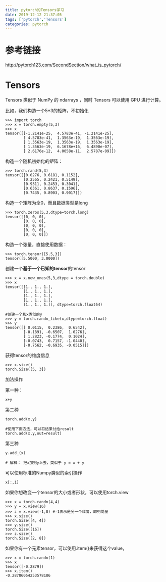 ```yaml
---
title: pytorch的Tensors学习
date: 2019-12-12 21:37:05
tags: ['pytorch','Tensors']
categories: pytorch
---
```



# 参考链接
http://pytorch123.com/SecondSection/what_is_pytorch/


# Tensors
Tensors 类似于 NumPy 的 ndarrays ，同时 Tensors 可以使用 GPU 进行计算。

比如，我们构造一个5*3的矩阵，不初始化

```
>>> import torch
>>> x = torch.empty(5,3)
>>> x
tensor([[-1.2141e-25,  4.5783e-41, -1.2141e-25],
        [ 4.5783e-41,  1.3563e-19,  1.3563e-19],
        [ 1.3563e-19,  1.3563e-19,  1.3563e-19],
        [ 1.3563e-19,  6.1678e+16,  6.4890e-07],
        [ 2.6176e-12,  4.0058e-11,  2.5787e-09]])

```

构造一个随机初始化的矩阵：
```
>>> torch.rand(5,3)
tensor([[0.0276, 0.6181, 0.1152],
        [0.2565, 0.2421, 0.5149],
        [0.9311, 0.2453, 0.3041],
        [0.6361, 0.8637, 0.1596],
        [0.7435, 0.8903, 0.9017]])
```
构造一个矩阵为全0，而且数据类型是long
```
>>> torch.zeros(5,3,dtype=torch.long)
tensor([[0, 0, 0],
        [0, 0, 0],
        [0, 0, 0],
        [0, 0, 0],
        [0, 0, 0]])
```
构造一个张量，直接使用数据：
```
>>> torch.tensor([5.5,3])
tensor([5.5000, 3.0000])
```
创建一个**基于一个已知的tensor**的tensor
```
>>> x = x.new_ones(5,3,dtype = torch.double)
>>> x
tensor([[1., 1., 1.],
        [1., 1., 1.],
        [1., 1., 1.],
        [1., 1., 1.],
        [1., 1., 1.]], dtype=torch.float64)

#创建一个和x类似的y
>>> y = torch.randn_like(x,dtype=torch.float)
>>> y
tensor([[ 0.0115,  0.2386,  0.6542],
        [-0.1891, -0.6507,  1.0276],
        [ 1.2823, -0.1774,  0.1024],
        [-0.0743,  0.7157, -1.0440],
        [-0.7562, -0.6935, -0.0515]])
```

获得tensor的维度信息
```
>>> x.size()
torch.Size([5, 3])
```

加法操作

第一种：
```
x+y
```
第二种
```
torch.add(x,y)

#使用下面方法，可以将结果付给result
torch.add(x,y,out=result) 
```
第三种
```
y.add_(x)

# 解释： 把x加到y上去，类似于 y = x + y
```

可以使用标准的Numpy类似的索引操作
```
x[:,1]
```
如果你想改变一个tensor的大小或者形状，可以使用torch.view
```
>>> x = torch.randn(4,4)
>>> y = x.view(16)
>>> z = x.view(-1,8) #-1表示是另一个维度，即列向量
>>> x.size()
torch.Size([4, 4])
>>> y.size()
torch.Size([16])
>>> z.size()
torch.Size([2, 8])
```

如果你有一个元素tensor，可以使用.item()来获得这个value，
```
>>> x = torch.randn(1)
>>> x
tensor([-0.2879])
>>> x.item()
-0.28786054253578186
``` 

